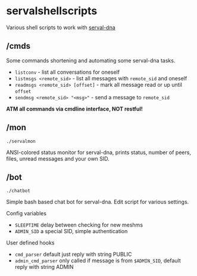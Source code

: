 # servalshellscripts

Various shell scripts to work with [serval-dna](http://github.com/servalproject/serval-dna)

## /cmds

Some commands shortening and automating some serval-dna tasks.

* `listconv` - list all conversations for oneself
* `listmsgs <remote_sid>` - list all messages with `remote_sid` and oneself
* `readmsgs <remote_sid> [offset]` - mark all message read or up until `offset`
* `sendmsg <remote_sid> "<msg>"` - send a message to `remote_sid`

**ATM all commands via cmdline interface, NOT restful!**

## /mon

`./servalmon`

ANSI-colored status monitor for serval-dna, prints status, number of peers, files, unread messages and your own SID.

## /bot

`./chatbot`

Simple bash based chat bot for serval-dna. Edit script for various settings.

Config variables
- `SLEEPTIME` delay between checking for new meshms
- `ADMIN_SID` a special SID, simple authentication

User defined hooks
- `cmd_parser` default just reply with string PUBLIC
- `admin_cmd_parser` only called if message is from `$ADMIN_SID`, default reply with string ADMIN
